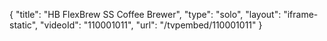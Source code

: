 {
    "title": "HB FlexBrew SS Coffee Brewer",
    "type": "solo",
    "layout": "iframe-static",
    "videoId": "110001011",
    "url": "\/tvpembed\/110001011"
}